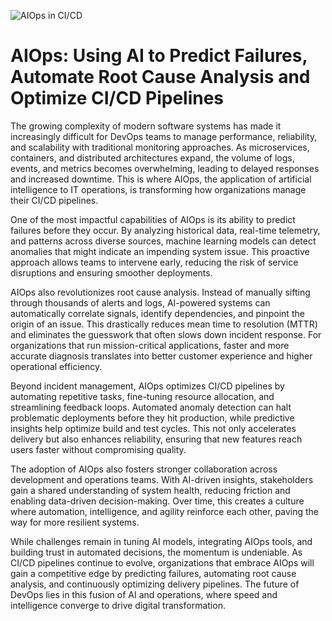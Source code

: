 ![AIOps in CI/CD](https://images.prismic.io/hatica/4f4b199d-07b5-493a-98d0-ba306447502e_AIOps+%281%29.jpg?auto=compress,format&rect=0,0,1800,1151&w=1200&h=767)

# AIOps: Using AI to Predict Failures, Automate Root Cause Analysis and Optimize CI/CD Pipelines

The growing complexity of modern software systems has made it increasingly difficult for DevOps teams to manage performance, reliability, and scalability with traditional monitoring approaches. As microservices, containers, and distributed architectures expand, the volume of logs, events, and metrics becomes overwhelming, leading to delayed responses and increased downtime. This is where AIOps, the application of artificial intelligence to IT operations, is transforming how organizations manage their CI/CD pipelines.

One of the most impactful capabilities of AIOps is its ability to predict failures before they occur. By analyzing historical data, real-time telemetry, and patterns across diverse sources, machine learning models can detect anomalies that might indicate an impending system issue. This proactive approach allows teams to intervene early, reducing the risk of service disruptions and ensuring smoother deployments.

AIOps also revolutionizes root cause analysis. Instead of manually sifting through thousands of alerts and logs, AI-powered systems can automatically correlate signals, identify dependencies, and pinpoint the origin of an issue. This drastically reduces mean time to resolution (MTTR) and eliminates the guesswork that often slows down incident response. For organizations that run mission-critical applications, faster and more accurate diagnosis translates into better customer experience and higher operational efficiency.

Beyond incident management, AIOps optimizes CI/CD pipelines by automating repetitive tasks, fine-tuning resource allocation, and streamlining feedback loops. Automated anomaly detection can halt problematic deployments before they hit production, while predictive insights help optimize build and test cycles. This not only accelerates delivery but also enhances reliability, ensuring that new features reach users faster without compromising quality.

The adoption of AIOps also fosters stronger collaboration across development and operations teams. With AI-driven insights, stakeholders gain a shared understanding of system health, reducing friction and enabling data-driven decision-making. Over time, this creates a culture where automation, intelligence, and agility reinforce each other, paving the way for more resilient systems.

While challenges remain in tuning AI models, integrating AIOps tools, and building trust in automated decisions, the momentum is undeniable. As CI/CD pipelines continue to evolve, organizations that embrace AIOps will gain a competitive edge by predicting failures, automating root cause analysis, and continuously optimizing delivery pipelines. The future of DevOps lies in this fusion of AI and operations, where speed and intelligence converge to drive digital transformation.

